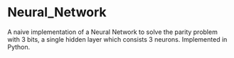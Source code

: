 # Neural_Network
A naive implementation of a Neural Network to solve the parity problem with 3 bits, a single hidden layer which consists 3 neurons.
Implemented in Python.

